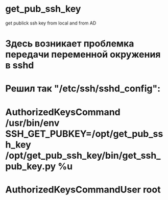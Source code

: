 # get_pub_ssh_key
get publick ssh key from local and from AD



# Здесь возникает проблемка передачи переменной окружения в sshd
# Решил так "/etc/ssh/sshd_config":

# AuthorizedKeysCommand /usr/bin/env SSH_GET_PUBKEY=/opt/get_pub_ssh_key /opt/get_pub_ssh_key/bin/get_ssh_pub_key.py %u
# AuthorizedKeysCommandUser root

